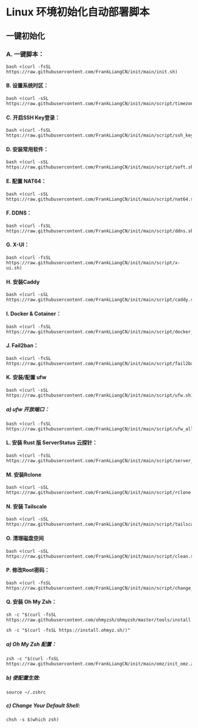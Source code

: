 #  Linux 环境初始化自动部署脚本

## 一键初始化

### A. 一键脚本：
```
bash <(curl -fsSL https://raw.githubusercontent.com/FrankLiangCN/init/main/init.sh)
```

#### B. 设置系统时区：
```
bash <(curl -sSL https://raw.githubusercontent.com/FrankLiangCN/init/main/script/timezone.sh)
```

#### C. 开启SSH Key登录：
```
bash <(curl -fsSL https://raw.githubusercontent.com/FrankLiangCN/init/main/script/ssh_key.sh)
```

#### D. 安装常用软件：
```
bash <(curl -sSL https://raw.githubusercontent.com/FrankLiangCN/init/main/script/soft.sh)
```

#### E. 配置 NAT64：
```
bash <(curl -sSL https://raw.githubusercontent.com/FrankLiangCN/init/main/script/nat64.sh)
```

#### F. DDNS：
```
bash <(curl -fsSL https://raw.githubusercontent.com/FrankLiangCN/init/main/script/ddns.sh)
```

#### G. X-UI：
```
bash <(curl -fsSL https://raw.githubusercontent.com/FrankLiangCN/init/main/script/x-ui.sh)
```
#### H. 安装Caddy
```
bash <(curl -sSL https://raw.githubusercontent.com/FrankLiangCN/init/main/script/caddy.sh)
```

#### I. Docker & Cotainer：
```
bash <(curl -fsSL https://raw.githubusercontent.com/FrankLiangCN/init/main/script/docker_container.sh)
```

#### J. Fail2ban：
```
bash <(curl -fsSL https://raw.githubusercontent.com/FrankLiangCN/init/main/script/fail2ban.sh)
```

#### K. 安装/配置 ufw
```
bash <(curl -sSL https://raw.githubusercontent.com/FrankLiangCN/init/main/script/ufw.sh)
```
##### a) ufw 开放端口：
```
bash <(curl -fsSL https://raw.githubusercontent.com/FrankLiangCN/init/main/script/ufw_allow_port.sh)
```

#### L. 安装 Rust 版 ServerStatus 云探针：
```
bash <(curl -fsSL https://raw.githubusercontent.com/FrankLiangCN/init/main/script/server_status.sh)
```

#### M. 安装Rclone
```
bash <(curl -sSL https://raw.githubusercontent.com/FrankLiangCN/init/main/script/rclone.sh)
```

#### N. 安装 Tailscale
```
bash <(curl -sSL https://raw.githubusercontent.com/FrankLiangCN/init/main/script/tailscale.sh)
```

#### O. 清理磁盘空间
```
bash <(curl -sSL https://raw.githubusercontent.com/FrankLiangCN/init/main/script/clean.sh)
```

#### P. 修改Root密码：
```
bash <(curl -fsSL https://raw.githubusercontent.com/FrankLiangCN/init/main/script/change_passwd.sh)
```

#### Q. 安装 Oh My Zsh：
```
sh -c "$(curl -fsSL https://raw.githubusercontent.com/ohmyzsh/ohmyzsh/master/tools/install.sh)"
```
```
sh -c "$(curl -fsSL https://install.ohmyz.sh/)"
```
##### a) Oh My Zsh 配置：
```
zsh -c "$(curl -fsSL https://raw.githubusercontent.com/FrankLiangCN/init/main/omz/init_omz.zsh)"
```
##### b) 使配置生效:
```
source ~/.zshrc
```
##### c) Change Your Default Shell:
```
chsh -s $(which zsh)
```
